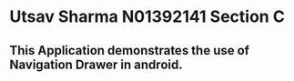 # Utsav Sharma N01392141 Section C
## This Application demonstrates the use of Navigation Drawer in android.